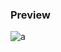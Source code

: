 ### Preview
![a](https://github.com/Eazvy/UILibs/blob/main/Librarys/Puppyware/Screenshot%202023-03-07%20214539.png?raw=true)
